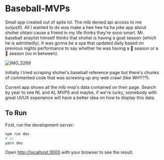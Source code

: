 # Baseball-MVPs

Small app created out of spite lol. The mlb denied api access to me (unjust!). All I wanted to do was make a hee hee ha ha joke app about shohei ohtani cause a friend in my life thinks they're sooo smart. Mr. baseball anaylist himself thinks that shohei is having a goat season (which he is admittedly). It was gonna be a spa that updated daily based on previous nights performance to say whether he was having a 🐐 season or a 💩 season (no in between).

![IMG_3269](https://user-images.githubusercontent.com/14024082/185809271-02cf336b-af2e-4111-a246-9bbb2e0e2c00.JPG)

Initially I tried scraping shohei's baseball reference page but there's chunks of commented code that was screwing up any web crawl (like WHY??).

Current app shows all the mlb mvp's data contained on their page. Search by year to see NL and AL MVPS and maybe, if we're lucky, somebody with great UI/UX experience will have a better idea on how to display this data.

## To Run

First, run the development server:

```bash
npm run dev
# or
yarn dev
```

Open [http://localhost:3000](http://localhost:3000) with your browser to see the result.
